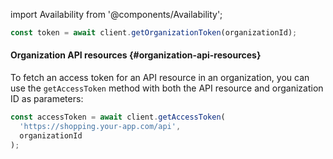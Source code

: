 import Availability from '@components/Availability';

```ts title="index.vue"
const token = await client.getOrganizationToken(organizationId);
```

#### Organization API resources {#organization-api-resources}

To fetch an access token for an API resource in an organization, you can use the `getAccessToken` method with both the API resource and organization ID as parameters:

```ts title="index.vue"
const accessToken = await client.getAccessToken(
  'https://shopping.your-app.com/api',
  organizationId
);
```
